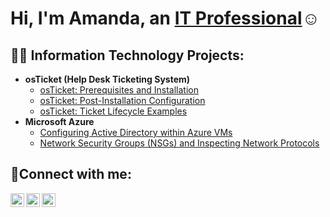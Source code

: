 <h1>Hi, I'm Amanda, an <a href="https://www.linkedin.com/in/amanda-jefferson-3583b525b/">IT Professional</a>☺</h1>

<h2>👨‍💻 Information Technology Projects:</h2>

- <b>osTicket (Help Desk Ticketing System)</b>
  - [osTicket: Prerequisites and Installation](https://github.com/AmandaJefferson/osticket-prereqs)
  - [osTicket: Post-Installation Configuration](https://github.com/AmandaJefferson/post-install-config)
  - [osTicket: Ticket Lifecycle Examples](https://github.com/AmandaJefferson/ticket-lifecycle)
- <b>Microsoft Azure</b>
  - [Configuring Active Directory within Azure VMs](https://github.com/AmandaJefferson/configure-ad)
  - [Network Security Groups (NSGs) and Inspecting Network Protocols](https://github.com/AmandaJefferson/azure-network-protocols)

<h2>🤳Connect with me:</h2>

[<img align="left" alt="Josh | Twitter" width="22px" src="https://cdn.jsdelivr.net/npm/simple-icons@v3/icons/twitter.svg" />][twitter]
[<img align="left" alt="Josh | LinkedIn" width="22px" src="https://cdn.jsdelivr.net/npm/simple-icons@v3/icons/linkedin.svg" />][linkedin]
[<img align="left" alt="Josh | Instagram" width="22px" src="https://cdn.jsdelivr.net/npm/simple-icons@v3/icons/instagram.svg" />][instagram]

[twitter]: https://twitter.com/Jane
[instagram]: https://www.instagram.com/Jane
[linkedin]: https://linkedin.com/in/amanda-jefferson-3583b525b/
